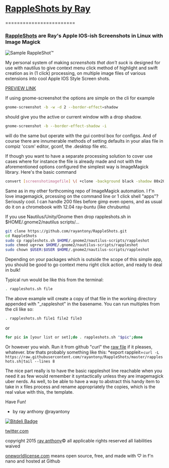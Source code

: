 # [RappleShots by Ray](https://github.com/rayantony/RappleShots/)
========================

### [RappleShots](https://github.com/rayantony/RappleShots/) are Ray's Apple IOS-ish Screenshots in Linux with Image Magick

![Sample RappleShot&trade;](https://d39dlwgeopmdw0.cloudfront.net/assets/test/rappleshots/thrones_rappleshot.png)

My personal system of making *screenshots that don't suck* is designed for use with nautilus to give context menu click method of highlight and swift creation as in (1 click) processing, on multiple image files of various extensions into cool Apple IOS Style Screen shots. 

[PREVIEW LINK](http://statspring.com/?https://raw.githubusercontent.com/rayantony/RappleShots/master/demo.html)

If using gnome-screenshot the options are simple on the cli for example 
```bash
gnome-screenshot -b -w -d 2 --border-effect=shadow
```
should give you the active or current window with a drop shadow. 
```bash
gnome-screenshot -b --border-effect-shadow -i 
```
will do the same but operate with the gui control box for configss. And of course there are innumerable methods of setting defaults in your alias file in compiz 'ccsm' editor, gconf, the .desktop file etc.

If though you want to have a separate processing solution to cover use cases where for instance the file is already made and not with the aforementioned options configured the simplest way is ImageMagick library. Here's the basic command 
```bash
convert [screenshotimagefile] \( +clone -background black -shadow 80x20+0+15 \) +swap -background transparent -layers merge +repage [screenshotimagefile_rappleshot_style]
```

Same as in my other forthcoming repo of ImageMagick automation. I f'n love imagemagick, prcessing on the command line or 1 click shell "apps"? Seriously cool. I can handle 200 files before gimp even opens, and as usual do it on a chromebook with 12.04 ray-buntu (like chrubuntu) 

If you use Nautilus/Unity/Gnome then drop rappleshots.sh in $HOME/.gnome2/nautilus scripts/... 
```bash
git clone https://github.com/rayantony/RappleShots.git
cd RappleShots
sudo cp rappleshots.sh $HOME/.gnome2/nautilus-scripts/rappleshot
sudo chmod ug+rwx $HOME/.gnome2/nautilus-scripts/rappleshot
sudo chown $USER:$USER $HOME/.gnome2/nautilus-scripts/rappleshot
```
Depending on your packages which is outside the scope of this simple app, you should be good to go context menu right click action, and ready to deal in bulk!

Typical run would be like this from the terminal:
```bash
. rappleshots.sh file
```
The above example will create a copy of that file in the working directory appended with "_rappleshot" in the basename. You can run multiples from the cli like so:
```bash
. rappleshots.sh file1 file2 file3
```
or
```bash
for pic in [your list or set];do . rappleshots.sh "$pic";done
```

Or however you wish. Run it from github "curl" the [raw file](https://raw.githubusercontent.com/rayantony/RappleShots/master/rappleshots.sh) if it pleases, whatever. btw thats probably something like this: *export rappleit=`curl -L https://raw.githubusercontent.com/rayantony/RappleShots/master/rappleshots.sh|tail --lines 8`

The nice part really is to have the basic rappleshot line reachable when you need it as few would remember it syntactically unless they are imagemagick uber nerds. As well, to be able to have a way to abstract this handy item to take in x files process and rename appropriately the copies, which is the real value with this, the template.


Have Fun!
- by ray anthony 
@rayantony

[![Bitdeli Badge](https://d2weczhvl823v0.cloudfront.net/rayantony/RappleShots/trend.png)](https://bitdeli.com/free "Bitdeli Badge")

 [twitter.com](http://platform.twitter.com/widgets/follow_button.html?screen_name=rayanthonyrcc)
 
 copyright 2015 [ray anthony](http://rayanthony.io)&copy; all applicable rights reserved all liabilities waived
 
 [oneworldlicense.com](http://oneworldlicense.com) means open source, free, and made with ♡ in f'n nano and hosted at Github




